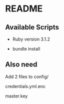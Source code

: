 # README

## Available Scripts

- Ruby version 3.1.2

- bundle install

## Also need

Add 2 files to config/

credentials.yml.enc

master.key
